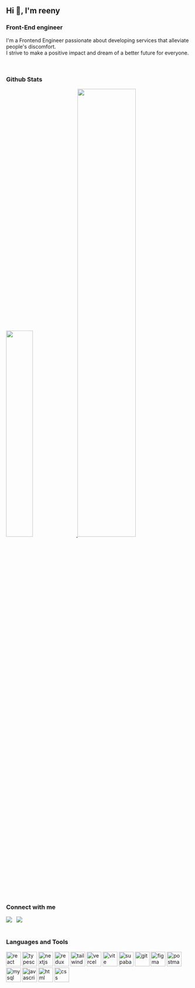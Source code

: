 <h2>Hi 👋, I'm reeny </h2>
<h3>Front-End engineer</h3>
<div>
<!-- [![Typing SVG](https://readme-typing-svg.demolab.com/?lines=👋+hi+there+👋)](https://git.io/typing-svg) -->
  
I'm a Frontend Engineer passionate about developing services that alleviate people's discomfort. <br/>
I strive to make a positive impact and dream of a better future for everyone.
</div>
<br/>


<h3>Github Stats</h3>
<div>
  <a href="https://github.com/anuraghazra/github-readme-stats">
    <img src="https://github-readme-stats.vercel.app/api/top-langs/?username=reeny404&layout=donut&show_icons=true&theme=material-palenight&hide_border=true&bg_color=20232a&icon_color=FFB400&text_color=fff&title_color=FFB400&count_private=true" width=38% />
</a>
<a href="https://github.com/anuraghazra/github-readme-stats">
  <img src="https://github-readme-stats.vercel.app/api?username=reeny404&show_icons=true&theme=material-palenight&hide_border=true&bg_color=20232a&icon_color=FFB400&text_color=fff&title_color=FFB400&count_private=true" width=56% />
</a>
<!-- <a href="https://github.com/ashutosh00710/github-readme-activity-graph">
    <img src="https://github-readme-activity-graph.vercel.app/graph?username=reeny404&theme=react-dark&bg_color=20232a&hide_border=true&line=FFB400&color=FFB400" width=94%/>
</a> -->
<!-- [![Solved.ac Profile](http://mazassumnida.wtf/api/v2/generate_badge?boj=msh309)](https://solved.ac/msh309/) -->
</div>



<br/>

<h3>Connect with me</h3>
<div>
  <a href="https://reeny404.tistory.com/"><img src="https://img.shields.io/badge/Velog-1EBC8F?style=for-the-badge&logo=velog&logoColor=white" /></a>
  &nbsp
  <a href="mailto:happy2hyeon@kakao.com"><img src="https://img.shields.io/badge/email-D14836?style=for-the-badge&logo=gmail&logoColor=white"/></a>
</div>
<br/>

<h3>Languages and Tools</h3>
<div>

<img src="https://github.com/user-attachments/assets/c71af605-b9e7-48f3-abf9-23bf608609aa" width="40" height="40" alt="react" />
<img src="https://github.com/user-attachments/assets/5b10bba5-c9dc-43b1-b92f-33fc394c1ed2" width="40" height="40" alt="typescript" />
<img src="https://github.com/user-attachments/assets/26d7f077-a8a5-4156-9234-a8e98e5723e0" width="40" height="40" alt="nextjs" />
<img src="https://github.com/user-attachments/assets/8072ac82-7f2f-4ec0-9838-208d1e819aaa" width="40" height="40" alt="redux" />
<img src="https://github.com/user-attachments/assets/e9ae4740-59e2-4f9b-970d-a55090d65845" width="40" height="40" alt="tailwindcss" />

<img src="https://github.com/user-attachments/assets/d9e3bcb7-5c59-49f3-9328-4b04e576addf" width="40" height="40" alt="vercel" />
<img src="https://github.com/user-attachments/assets/da317d94-1078-435d-abfc-0b921ef71cdc" width="40" height="40" alt="vite" />
<img src="https://github.com/user-attachments/assets/8ba8fc7e-777b-4d96-9b07-35b2d5f35825" width="40" height="40" alt="supabase" />

<img src="https://github.com/user-attachments/assets/aee18c91-6340-440b-b07c-83f33e621355" width="40" height="40" alt="git" />
<img src="https://github.com/user-attachments/assets/a0a52f87-f0b0-48fc-84f0-42193aaf76f7" width="40" height="40" alt="figma" />
<img src="https://github.com/user-attachments/assets/8fd3ec45-e151-41fa-a47e-aeab2f985519" width="40" height="40" alt="postman" />
<img src="https://github.com/user-attachments/assets/c87915a2-e725-4348-b3c5-36c3f40adc49" width="40" height="40" alt="mysql" />

<img src="https://github.com/user-attachments/assets/2a0ffc94-6ee5-40e5-b458-1bb19f5dc52f" width="40" height="40" alt="javascript" />
<img src="https://github.com/user-attachments/assets/aa75ae3e-ac24-4d60-be54-26e63bcdfb8b" width="40" height="40" alt="html" />
<img src="https://github.com/user-attachments/assets/a512faed-a062-4b94-8464-00b98322438c" width="40" height="40" alt="css" />

</div>
<br/>
